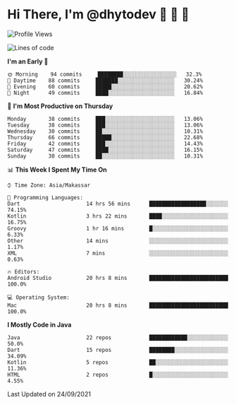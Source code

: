 # Hi There, I'm @dhytodev 👋 👋 👋

<!--
**DhytoDev/dhytodev** is a ✨ _special_ ✨ repository because its `README.md` (this file) appears on your GitHub profile.

Here are some ideas to get you started:

- 🔭 I’m currently working on ...
- 🌱 I’m currently learning ...
- 👯 I’m looking to collaborate on ...
- 🤔 I’m looking for help with ...
- 💬 Ask me about ...
- 📫 How to reach me: ...
- 😄 Pronouns: ...
- ⚡ Fun fact: ...
-->

<!--START_SECTION:waka-->
![Profile Views](http://img.shields.io/badge/Profile%20Views-1-blue)

![Lines of code](https://img.shields.io/badge/From%20Hello%20World%20I%27ve%20Written-278412%20lines%20of%20code-blue)

**I'm an Early 🐤** 

```text
🌞 Morning    94 commits     ████████░░░░░░░░░░░░░░░░░   32.3% 
🌆 Daytime    88 commits     ███████░░░░░░░░░░░░░░░░░░   30.24% 
🌃 Evening    60 commits     █████░░░░░░░░░░░░░░░░░░░░   20.62% 
🌙 Night      49 commits     ████░░░░░░░░░░░░░░░░░░░░░   16.84%

```
📅 **I'm Most Productive on Thursday** 

```text
Monday       38 commits     ███░░░░░░░░░░░░░░░░░░░░░░   13.06% 
Tuesday      38 commits     ███░░░░░░░░░░░░░░░░░░░░░░   13.06% 
Wednesday    30 commits     ██░░░░░░░░░░░░░░░░░░░░░░░   10.31% 
Thursday     66 commits     █████░░░░░░░░░░░░░░░░░░░░   22.68% 
Friday       42 commits     ███░░░░░░░░░░░░░░░░░░░░░░   14.43% 
Saturday     47 commits     ████░░░░░░░░░░░░░░░░░░░░░   16.15% 
Sunday       30 commits     ██░░░░░░░░░░░░░░░░░░░░░░░   10.31%

```


📊 **This Week I Spent My Time On** 

```text
⌚︎ Time Zone: Asia/Makassar

💬 Programming Languages: 
Dart                     14 hrs 56 mins      ██████████████████░░░░░░░   74.15% 
Kotlin                   3 hrs 22 mins       ████░░░░░░░░░░░░░░░░░░░░░   16.75% 
Groovy                   1 hr 16 mins        █░░░░░░░░░░░░░░░░░░░░░░░░   6.33% 
Other                    14 mins             ░░░░░░░░░░░░░░░░░░░░░░░░░   1.17% 
XML                      7 mins              ░░░░░░░░░░░░░░░░░░░░░░░░░   0.63%

🔥 Editors: 
Android Studio           20 hrs 8 mins       █████████████████████████   100.0%

💻 Operating System: 
Mac                      20 hrs 8 mins       █████████████████████████   100.0%

```

**I Mostly Code in Java** 

```text
Java                     22 repos            ████████████░░░░░░░░░░░░░   50.0% 
Dart                     15 repos            ████████░░░░░░░░░░░░░░░░░   34.09% 
Kotlin                   5 repos             ██░░░░░░░░░░░░░░░░░░░░░░░   11.36% 
HTML                     2 repos             █░░░░░░░░░░░░░░░░░░░░░░░░   4.55%

```



 Last Updated on 24/09/2021
<!--END_SECTION:waka-->
